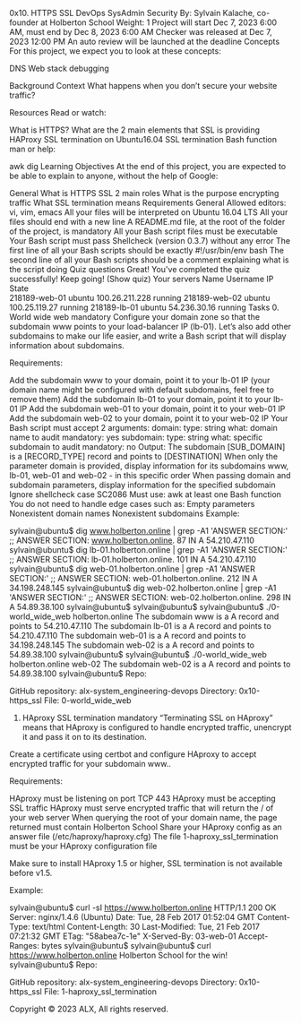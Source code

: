
0x10. HTTPS SSL
DevOps
SysAdmin
Security
 By: Sylvain Kalache, co-founder at Holberton School
 Weight: 1
 Project will start Dec 7, 2023 6:00 AM, must end by Dec 8, 2023 6:00 AM
 Checker was released at Dec 7, 2023 12:00 PM
 An auto review will be launched at the deadline
Concepts
For this project, we expect you to look at these concepts:

DNS
Web stack debugging


Background Context
What happens when you don’t secure your website traffic?


Resources
Read or watch:

What is HTTPS?
What are the 2 main elements that SSL is providing
HAProxy SSL termination on Ubuntu16.04
SSL termination
Bash function
man or help:

awk
dig
Learning Objectives
At the end of this project, you are expected to be able to explain to anyone, without the help of Google:

General
What is HTTPS SSL 2 main roles
What is the purpose encrypting traffic
What SSL termination means
Requirements
General
Allowed editors: vi, vim, emacs
All your files will be interpreted on Ubuntu 16.04 LTS
All your files should end with a new line
A README.md file, at the root of the folder of the project, is mandatory
All your Bash script files must be executable
Your Bash script must pass Shellcheck (version 0.3.7) without any error
The first line of all your Bash scripts should be exactly #!/usr/bin/env bash
The second line of all your Bash scripts should be a comment explaining what is the script doing
Quiz questions
Great! You've completed the quiz successfully! Keep going! (Show quiz)
Your servers
Name	Username	IP	State	
218189-web-01	ubuntu	100.26.211.228	running	
218189-web-02	ubuntu	100.25.119.27	running	
218189-lb-01	ubuntu	54.236.30.16	running	
Tasks
0. World wide web
mandatory
Configure your domain zone so that the subdomain www points to your load-balancer IP (lb-01). Let’s also add other subdomains to make our life easier, and write a Bash script that will display information about subdomains.

Requirements:

Add the subdomain www to your domain, point it to your lb-01 IP (your domain name might be configured with default subdomains, feel free to remove them)
Add the subdomain lb-01 to your domain, point it to your lb-01 IP
Add the subdomain web-01 to your domain, point it to your web-01 IP
Add the subdomain web-02 to your domain, point it to your web-02 IP
Your Bash script must accept 2 arguments:
domain:
type: string
what: domain name to audit
mandatory: yes
subdomain:
type: string
what: specific subdomain to audit
mandatory: no
Output: The subdomain [SUB_DOMAIN] is a [RECORD_TYPE] record and points to [DESTINATION]
When only the parameter domain is provided, display information for its subdomains www, lb-01, web-01 and web-02 - in this specific order
When passing domain and subdomain parameters, display information for the specified subdomain
Ignore shellcheck case SC2086
Must use:
awk
at least one Bash function
You do not need to handle edge cases such as:
Empty parameters
Nonexistent domain names
Nonexistent subdomains
Example:

sylvain@ubuntu$ dig www.holberton.online | grep -A1 'ANSWER SECTION:'
;; ANSWER SECTION:
www.holberton.online.   87  IN  A   54.210.47.110
sylvain@ubuntu$ dig lb-01.holberton.online | grep -A1 'ANSWER SECTION:'
;; ANSWER SECTION:
lb-01.holberton.online. 101 IN  A   54.210.47.110
sylvain@ubuntu$ dig web-01.holberton.online | grep -A1 'ANSWER SECTION:'
;; ANSWER SECTION:
web-01.holberton.online. 212    IN  A   34.198.248.145
sylvain@ubuntu$ dig web-02.holberton.online | grep -A1 'ANSWER SECTION:'
;; ANSWER SECTION:
web-02.holberton.online. 298    IN  A   54.89.38.100
sylvain@ubuntu$
sylvain@ubuntu$
sylvain@ubuntu$ ./0-world_wide_web holberton.online
The subdomain www is a A record and points to 54.210.47.110
The subdomain lb-01 is a A record and points to 54.210.47.110
The subdomain web-01 is a A record and points to 34.198.248.145
The subdomain web-02 is a A record and points to 54.89.38.100
sylvain@ubuntu$
sylvain@ubuntu$ ./0-world_wide_web holberton.online web-02
The subdomain web-02 is a A record and points to 54.89.38.100
sylvain@ubuntu$
Repo:

GitHub repository: alx-system_engineering-devops
Directory: 0x10-https_ssl
File: 0-world_wide_web
   
1. HAproxy SSL termination
mandatory
“Terminating SSL on HAproxy” means that HAproxy is configured to handle encrypted traffic, unencrypt it and pass it on to its destination.

Create a certificate using certbot and configure HAproxy to accept encrypted traffic for your subdomain www..

Requirements:

HAproxy must be listening on port TCP 443
HAproxy must be accepting SSL traffic
HAproxy must serve encrypted traffic that will return the / of your web server
When querying the root of your domain name, the page returned must contain Holberton School
Share your HAproxy config as an answer file (/etc/haproxy/haproxy.cfg)
The file 1-haproxy_ssl_termination must be your HAproxy configuration file

Make sure to install HAproxy 1.5 or higher, SSL termination is not available before v1.5.

Example:

sylvain@ubuntu$ curl -sI https://www.holberton.online
HTTP/1.1 200 OK
Server: nginx/1.4.6 (Ubuntu)
Date: Tue, 28 Feb 2017 01:52:04 GMT
Content-Type: text/html
Content-Length: 30
Last-Modified: Tue, 21 Feb 2017 07:21:32 GMT
ETag: "58abea7c-1e"
X-Served-By: 03-web-01
Accept-Ranges: bytes
sylvain@ubuntu$
sylvain@ubuntu$ curl https://www.holberton.online
Holberton School for the win!
sylvain@ubuntu$
Repo:

GitHub repository: alx-system_engineering-devops
Directory: 0x10-https_ssl
File: 1-haproxy_ssl_termination
   
Copyright © 2023 ALX, All rights reserved.


